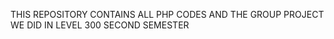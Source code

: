 THIS REPOSITORY CONTAINS ALL PHP CODES 
AND THE GROUP PROJECT WE DID 
IN LEVEL 300 SECOND SEMESTER 
